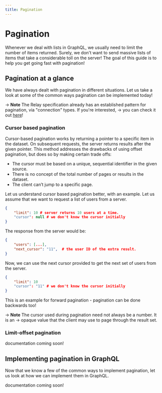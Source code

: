 ```yaml
---
title: Pagination
---
```


# Pagination

Whenever we deal with lists in GraphQL, we usually need to limit the number of items returned. Surely, we don't want to send massive lists of
items that take a considerable toll on the server! The goal of this guide is to help you get going fast with pagination!

## Pagination at a glance

We have always dealt with pagination in different situations. Let us take a look at some of the common ways pagination
can be implemented today!

-> **Note** The Relay specification already has an established pattern for pagination, via "connection" types. If you're interested,
-> you can check it out [here](https://relay.dev/graphql/connections.htm)!

### Cursor based pagination

Cursor-based pagination works by returning a pointer to a specific item in the dataset. On subsequent requests, the server returns results
after the given pointer. This method addresses the drawbacks of using offset pagination, but does so by making certain trade offs:

- The cursor must be based on a unique, sequential identifier in the given source.
- There is no concept of the total number of pages or results in the dataset.
- The client can’t jump to a specific page.

Let us understand cursor based pagination better, with an example.
Let us assume that we want to request a list of users from a server.

```json
{
    "limit": 10 # server returns 10 users at a time.
    "cursor": null # we don't know the cursor initially
}
```

The response from the server would be:

```json
{
    "users": [...],
    "next_cursor": "11",  # the user ID of the extra result.
}
```

Now, we can use the next cursor provided to get the next set of users from the server.

```json
{
    "limit": 10
    "cursor": "11" # we don't know the cursor initially
}
```

This is an example for forward pagination - pagination can be done backwards too!

-> **Note** The cursor used during pagination need not always be a number. It is an
-> opaque value that the client may use to page through the result set.

### Limit-offset pagination

documentation coming soon!

## Implementing pagination in GraphQL

Now that we know a few of the common ways to implement pagination, let us look at how we can implement them in GraphQL.

documentation coming soon!
